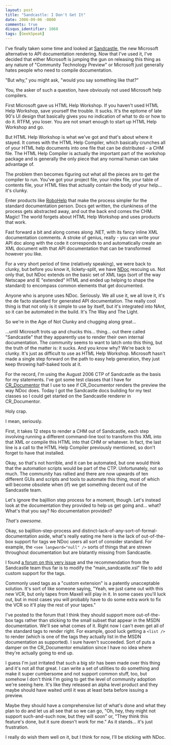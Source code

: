 ```yaml
---
layout: post
title: "Sandcastle: I Don't Get It"
date: 2006-09-06 -0800
comments: true
disqus_identifier: 1068
tags: [GeekSpeak]
---
```

I've finally taken some time and looked at
[Sandcastle](http://www.sandcastledocs.com), the new Microsoft
alternative to API documentation rendering. Now that I've used it, I've
decided that either Microsoft is jumping the gun on releasing this thing
as any nature of "Community Technology Preview" or Microsoft just
generally hates people who need to compile documentation.
 
 "But why," you might ask, "would you say something like that?"
 
 You, the asker of such a question, have obviously not used Microsoft
help compilers.
 
 First Microsoft gave us HTML Help Workshop. If you haven't used HTML
Help Workshop, save yourself the trouble. It sucks. It's the epitome of
late 90's UI design that basically gives you no indication of what to do
or how to do it. RTFM, you loser. You are not smart enough to start up
HTML Help Workshop and go.
 
 But HTML Help Workshop is what we've got and that's about where it
stayed. It comes with the HTML Help Compiler, which basically crunches
all of your HTML help documents into one file that can be distributed -
a CHM file. The HTML Help Compiler is actually the important part of the
workshop package and is generally the only piece that any normal human
can take advantage of.
 
 The problem then becomes figuring out what all the pieces are to get
the compiler to run. You've got your project file, your index file, your
table of contents file, your HTML files that actually contain the body
of your help... it's clunky.
 
 Enter products like [RoboHelp](http://www.adobe.com/products/robohelp/)
that make the process simpler for the standard documentation person.
Docs get written, the clunkiness of the process gets abstracted away,
and out the back end comes the CHM. Magic! The world forgets about HTML
Help Workshop and uses products that work.
 
 Fast forward a bit and along comes along .NET, with its fancy inline
XML documentation comments. A stroke of genius, really - you can write
your API doc along with the code it corresponds to and automatically
create an XML document with that API documentation that can be
transformed however you like.
 
 For a very short period of time (relatively speaking), we were back to
clunky, but before you know it, lickety-split, we have
[NDoc](http://ndoc.sourceforge.net) rescuing us. Not only that, but NDoc
extends on the basic set of XML tags (sort of the way Netscape and IE
"extended" HTML and ended up helping to shape the standard) to encompass
common elements that get documented.
 
 Anyone who is anyone uses NDoc. Seriously. We all use it, we all love
it, it's the de facto standard for generated API documentation. The
really cool thing is that not only is it simple to use by itself, but
it's integrated into NAnt, so it can be automated in the build. It's The
Way and The Light.
 
 So we're in the Age of Not Clunky and chugging along great...
 
 ...until Microsoft trots up and chucks this... thing... out there
called "Sandcastle" that they apparently use to render their own
internal documentation. The community seems to want to latch onto this
thing, but the truth of the matter is: it sucks. And you know why? We're
back to clunky. It's just as difficult to use as HTML Help Workshop.
Microsoft hasn't made a single step forward on the path to easy help
generation, they just keep throwing half-baked tools at it.
 
 For the record, I'm using the August 2006 CTP of Sandcastle as the
basis for my statements. I've got some test classes that I have for
[CR\_Documentor](/archive/2004/11/15/cr_documentor---the-documentor-plug-in-for-dxcore.aspx)
that I use to see if CR\_Documentor renders the preview the way NDoc
does. Today I got the Sandcastle docs building for my test classes so I
could get started on the Sandcastle renderer in CR\_Documentor.
 
 Holy crap.
 
 I mean, seriously.
 
 First, it takes 12 steps to render a CHM out of Sandcastle, each step
involving running a different command-line tool to transform this XML
into that XML or compile this HTML into that CHM or whatever. In fact,
the last line is a call to the HTML Help Compiler previously mentioned,
so don't forget to have that installed.
 
 Okay, so that's not horrible, and it can be automated, but one would
think that the automation scripts would be part of the CTP.
Unfortunately, not so much. The community has rallied and there are now
upwards of ten different GUIs and scripts and tools to automate this
thing, most of which will become obsolete when (if) we get something
decent out of the Sandcastle team.
 
 Let's ignore the bajillion step process for a moment, though. Let's
instead look at the documentation they provided to help us get going
and... what? What's that you say? No documentation provided?
 
 *That's awesome.*
 
 Okay, so bajillion-step-process and
distinct-lack-of-any-sort-of-formal-documentation aside, what's really
eating me here is the lack of out-of-the-box support for tags we NDoc
users all sort of consider standard. For example, the
`<see langword="null" />` sorts of things that are strewn throughout
documentation but are blatantly missing from Sandcastle.
 
 I found [a forum on this very
issue](http://forums.microsoft.com/MSDN/ShowPost.aspx?PostID=669198&SiteID=1)
and the recommendation from the Sandcastle team thus far is to modify
the "main\_sandcastle.xsl" file to add custom support for the tags.
 
 Commonly used tags as a "custom extension" is a patently unacceptable
solution. It's sort of like someone saying, "Yeah, we just came out with
this new VCR, but only tapes from Maxell will play in it. In some cases
you'll luck out, but in most cases you will probably have to do some
extra work to fix the VCR so it'll play the rest of your tapes."
 
 I've posted to the forum that I think they should support more
out-of-the-box tags rather than sticking to the small subset that appear
in the MSDN documentation. We'll see what comes of it. Right now I can't
even get all of the standard tags to render right. For example, good
luck getting a `<list />` to render (which is one of the tags they
actually list in the MSDN documentation as supported). I sure haven't
succeeded. Sort of puts a damper on the CR\_Documentor emulation since I
have no idea where they're actually going to end up.
 
 I guess I'm just irritated that such a big stir has been made over this
thing and it's not all that great. I can write a set of utilities to do
something and make it super cumbersome and not support common stuff,
too, but somehow I don't think I'm going to get the level of community
adoption we're seeing here. It's like they released an alpha level
product and they maybe should have waited until it was at least beta
before issuing a preview.
 
 Maybe they should have a comprehensive list of what's done and what
they plan to do and let us all see that so we can go, "Oh, hey, they
might not support such-and-such now, but they will soon" or, "They think
this feature's done, but it sure doesn't work for me." As it stands...
it's just frustration.
 
 I really do wish them well on it, but I think for now, I'll be sticking
with NDoc.
